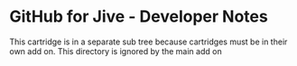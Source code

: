 GitHub for Jive - Developer Notes
=================================

This cartridge is in a separate sub tree because cartridges must be in their own add on. This directory is ignored by the main add on